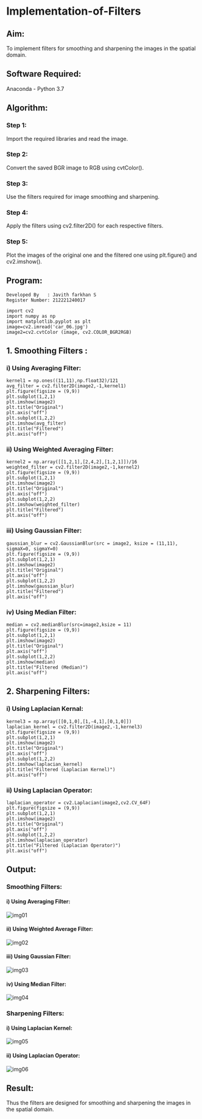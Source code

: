 # Implementation-of-Filters
## Aim:

To implement filters for smoothing and sharpening the images in the spatial domain.

## Software Required:
Anaconda - Python 3.7

## Algorithm:
### Step 1:
Import the required libraries and read the image.

### Step 2:
Convert the saved BGR image to RGB using cvtColor().

### Step 3:
Use the filters required for image smoothing and sharpening.

### Step 4:
Apply the filters using cv2.filter2D() for each respective filters.
 

### Step 5:
Plot the images of the original one and the filtered one using plt.figure() and cv2.imshow().
 

## Program:
~~~
Developed By   : Javith farkhan S
Register Number: 212221240017
~~~
~~~
import cv2
import numpy as np
import matplotlib.pyplot as plt
image=cv2.imread('car_06.jpg')
image2=cv2.cvtColor (image, cv2.COLOR_BGR2RGB)
~~~
## 1. Smoothing Filters :
### i) Using Averaging Filter:
~~~
kernel1 = np.ones((11,11),np.float32)/121
avg_filter = cv2.filter2D(image2,-1,kernel1)
plt.figure(figsize = (9,9))
plt.subplot(1,2,1)
plt.imshow(image2)
plt.title("Original")
plt.axis("off")
plt.subplot(1,2,2)
plt.imshow(avg_filter)
plt.title("Filtered")
plt.axis("off")
~~~
### ii) Using Weighted Averaging Filter:
~~~
kernel2 = np.array([[1,2,1],[2,4,2],[1,2,1]])/16
weighted_filter = cv2.filter2D(image2,-1,kernel2)
plt.figure(figsize = (9,9))
plt.subplot(1,2,1)
plt.imshow(image2)
plt.title("Original")
plt.axis("off")
plt.subplot(1,2,2)
plt.imshow(weighted_filter)
plt.title("Filtered")
plt.axis("off")
~~~
### iii) Using Gaussian Filter:
~~~
gaussian_blur = cv2.GaussianBlur(src = image2, ksize = (11,11), sigmaX=0, sigmaY=0)
plt.figure(figsize = (9,9))
plt.subplot(1,2,1)
plt.imshow(image2)
plt.title("Original")
plt.axis("off")
plt.subplot(1,2,2)
plt.imshow(gaussian_blur)
plt.title("Filtered")
plt.axis("off")
~~~
### iv) Using Median Filter:
~~~
median = cv2.medianBlur(src=image2,ksize = 11)
plt.figure(figsize = (9,9))
plt.subplot(1,2,1)
plt.imshow(image2)
plt.title("Original")
plt.axis("off")
plt.subplot(1,2,2)
plt.imshow(median)
plt.title("Filtered (Median)")
plt.axis("off")
~~~
## 2. Sharpening Filters:
### i) Using Laplacian Kernal:
~~~
kernel3 = np.array([[0,1,0],[1,-4,1],[0,1,0]])
laplacian_kernel = cv2.filter2D(image2,-1,kernel3)
plt.figure(figsize = (9,9))
plt.subplot(1,2,1)
plt.imshow(image2)
plt.title("Original")
plt.axis("off")
plt.subplot(1,2,2)
plt.imshow(laplacian_kernel)
plt.title("Filtered (Laplacian Kernel)")
plt.axis("off")
~~~
### ii) Using Laplacian Operator:

~~~
laplacian_operator = cv2.Laplacian(image2,cv2.CV_64F)
plt.figure(figsize = (9,9))
plt.subplot(1,2,1)
plt.imshow(image2)
plt.title("Original")
plt.axis("off")
plt.subplot(1,2,2)
plt.imshow(laplacian_operator)
plt.title("Filtered (Laplacian Operator)")
plt.axis("off")
~~~

## Output:
### Smoothing Filters:

#### i)  Using Averaging Filter:

![img01](https://user-images.githubusercontent.com/94296805/230884846-961d3982-92d7-4eca-8bd2-7745780cabda.png)


#### ii) Using Weighted Average Filter:

![img02](https://user-images.githubusercontent.com/94296805/230884873-d0ec4f3a-2064-4070-ae96-4069b784c318.png)


#### iii) Using Gaussian Filter:

![img03](https://user-images.githubusercontent.com/94296805/230884891-d3e8c4ed-c636-422e-9062-57242fde3ea0.png)


#### iv) Using Median Filter:

![img04](https://user-images.githubusercontent.com/94296805/230884940-8823d14d-d72a-4531-bf34-06687f1370d7.png)


### Sharpening Filters:

#### i) Using Laplacian Kernel:

![img05](https://user-images.githubusercontent.com/94296805/230884964-190c327f-02fa-4026-88dc-2cd0d5f6bd0f.png)


#### ii) Using Laplacian Operator:

![img06](https://user-images.githubusercontent.com/94296805/230885000-eddf6fb6-5895-492e-8e1a-e857109a98d9.png)


## Result:
Thus the filters are designed for smoothing and sharpening the images in the spatial domain.
